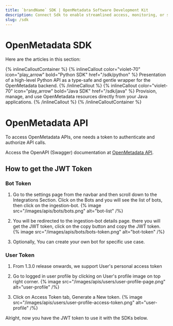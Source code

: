 ```yaml
---
title: `brandName` SDK | OpenMetadata Software Development Kit
description: Connect Sdk to enable streamlined access, monitoring, or search of enterprise data using secure and scalable integrations.
slug: /sdk
---
```


# OpenMetadata SDK

Here are the articles in this section:

{% inlineCalloutContainer %}
  {% inlineCallout
    color="violet-70"
    icon="play_arrow"
    bold="Python SDK"
    href="/sdk/python" %}
    Presentation of a high-level Python API as a type-safe and gentle wrapper for the OpenMetadata backend.
  {% /inlineCallout %}
  {% inlineCallout
    color="violet-70"
    icon="play_arrow"
    bold="Java SDK"
    href="/sdk/java" %}
    Provision, manage, and use OpenMetadata resources directly from your Java applications.
  {% /inlineCallout %}
{% /inlineCalloutContainer %}

# OpenMetadata API

To access OpenMetadata APIs, one needs a token to authenticate and authorize API calls.

Access the OpenAPI (Swagger) documentation at [OpenMetadata API](https://docs.open-metadata.org/swagger.html).

## How to get the JWT Token

### Bot Token

1. Go to the settings page from the navbar and then scroll down to the Integrations Section. Click on the Bots and you will see the list of bots, then click on the ingestion-bot. {% image src="/images/apis/bots/bots.png" alt="bot-list" /%}

2. You will be redirected to the ingestion-bot details page. there you will get the JWT token, click on the copy button and copy the JWT token. {% image src="/images/apis/bots/bots-token.png" alt="bot-token" /%}

3. Optionally, You can create your own bot for specific use case.


### User Token

1. From 1.3.0 release onwards, we support User's personal access token

2. Go to logged in user profile by clicking on User's profile image on top right corner. {% image src="/images/apis/users/user-profile-page.png" alt="user-profile" /%}

3. Click on Access Token tab, Generate a New token. {% image src="/images/apis/users/user-profile-access-token.png" alt="user-profile" /%}

Alright, now you have the JWT token to use it with the SDKs below.


